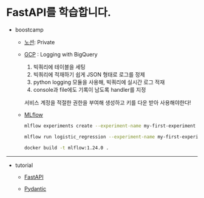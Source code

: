 # FastAPI를 학습합니다.

- boostcamp

    - [노션](https://www.notion.so/junwon-0313/FastAPI-7acc8b3061e14f1781b5cfa54a6d1c41): Private

    - [GCP](https://console.cloud.google.com/) : Logging with BigQuery

        1. 빅쿼리에 테이블을 세팅
        2. 빅쿼리에 적재하기 쉽게 JSON 형태로 로그를 정제
        3. python logging 모듈을 사용해, 빅쿼리에 실시간 로그 적재
        4. console과 file에도 기록이 남도록 handler를 지정

        서비스 계정을 적절한 권한을 부여해 생성하고 키를 다운 받아 사용해야한다!

    - [MLflow](https://mlflow.org/docs/latest/index.html)

        ``` bash
        mlflow experiments create --experiment-name my-first-experiment

        mlflow run logistic_regression --experiment-name my-first-experiment --no-conda
        ```

        ```bash
        docker build -t mlflow:1.24.0 .
        ```
---

- tutorial

    - [FastAPI](https://fastapi.tiangolo.com/ko/tutorial/)

    - [Pydantic](https://docs.pydantic.dev/latest/)